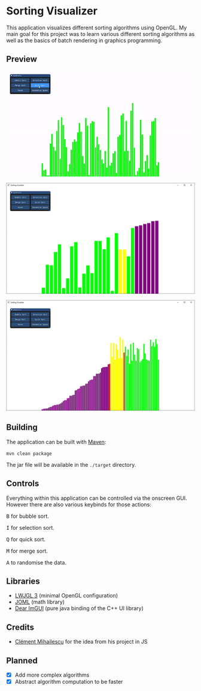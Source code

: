 # Sorting Visualizer
This application visualizes different sorting algorithms using OpenGL.
My main goal for this project was to learn various different sorting algorithms as well
as the basics of batch rendering in graphics programming.

## Preview

![Preview Three](docs/example3.gif)

![Preview One](docs/example1.jpg)

![Preview Two](docs/example2.jpg)

## Building

  The application can be built with [Maven](https://maven.apache.org/):
    
    mvn clean package
    
  The jar file will be available in the `./target` directory.
  
## Controls
  Everything within this application can be controlled via the onscreen GUI.
  However there are also various keybinds for those actions:
  
  <kbd>B</kbd> for bubble sort.
  
  <kbd>I</kbd> for selection sort.
  
  <kbd>Q</kbd> for quick sort.
  
  <kbd>M</kbd> for merge sort.
  
  <kbd>A</kbd> to randomise the data.
  
## Libraries

* [LWJGL 3](https://www.lwjgl.org/) (minimal OpenGL configuration)
* [JOML](https://github.com/JOML-CI/JOML) (math library)
* [Dear ImGUI](https://github.com/SpaiR/imgui-java) (pure java binding of the C++ UI library)

## Credits

* [Clément Mihailescu](https://github.com/clementmihailescu) for the idea from his project in JS

## Planned

  - [x] Add more complex algorithms 
  - [x] Abstract algorithm computation to be faster
